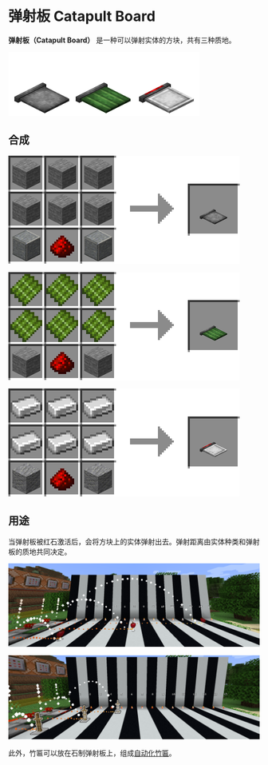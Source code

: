 # 弹射板 Catapult Board

**弹射板（Catapult Board）**
是一种可以弹射实体的方块，共有三种质地。

![三种不同质地的弹射板](../.gitbook/assets/blocks-items/catapult_board.png)

## 合成

![任意石头 * 2 + 石头 * 6 + 红石粉 * 1 → 石制弹射板 * 1](../.gitbook/assets/recipes/stone_catapult_board_recipe.png)

![任意石头 * 2 + 竹板 * 6 + 红石粉 * 1 → 竹制弹射板 * 1](../.gitbook/assets/recipes/bamboo_catapult_board_recipe.png)

![任意石头 * 2 + 铁锭 * 6 + 红石粉 * 1 → 铁制弹射板 * 1](../.gitbook/assets/recipes/iron_catapult_board_recipe.png)

## 用途

当弹射板被红石激活后，会将方块上的实体弹射出去。弹射距离由实体种类和弹射板的质地共同决定。

![物品实体的弹射距离（供图：MalayP）](../.gitbook/assets/descriptions/catapult_board_0.png)

![生物实体的弹射距离（供图：MalayP）](../.gitbook/assets/descriptions/catapult_board_1.png)

此外，竹匾可以放在石制弹射板上，组成[自动化竹匾](blocks-items/bamboo-tray.md)。